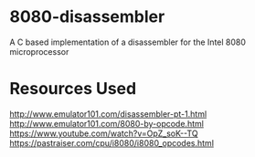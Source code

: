 # 8080-disassembler
A C based implementation of a disassembler for the Intel 8080 microprocessor

# Resources Used
http://www.emulator101.com/disassembler-pt-1.html
http://www.emulator101.com/8080-by-opcode.html
https://www.youtube.com/watch?v=OpZ_soK--TQ
https://pastraiser.com/cpu/i8080/i8080_opcodes.html
